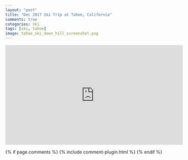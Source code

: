 ```yaml
---
layout: "post"
title: "Dec 2017 Ski Trip at Tahoe, California"
comments: true
categories: ski
tags: [ski, tahoe]
image: tahoe_ski_down_hill_screenshot.png
---
```

<iframe width="560" height="315" src="https://www.youtube.com/embed/IPBJ25yewyM" frameborder="0" gesture="media" allow="encrypted-media" allowfullscreen></iframe>


{% if page.comments %} 
{% include comment-plugin.html %}
{% endif %}
